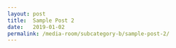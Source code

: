 ```yaml
---
layout: post
title:  Sample Post 2
date:   2019-01-02
permalink: /media-room/subcategory-b/sample-post-2/
---
```

